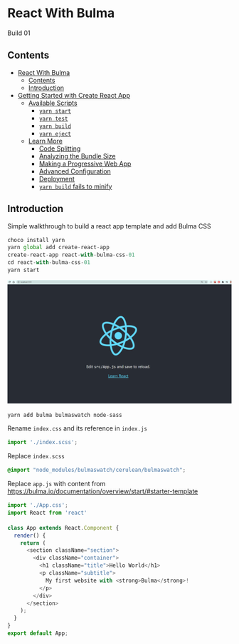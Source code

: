 # React With Bulma 

Build 01

## Contents

- [React With Bulma](#react-with-bulma)
  - [Contents](#contents)
  - [Introduction](#introduction)
- [Getting Started with Create React App](#getting-started-with-create-react-app)
  - [Available Scripts](#available-scripts)
    - [`yarn start`](#yarn-start)
    - [`yarn test`](#yarn-test)
    - [`yarn build`](#yarn-build)
    - [`yarn eject`](#yarn-eject)
  - [Learn More](#learn-more)
    - [Code Splitting](#code-splitting)
    - [Analyzing the Bundle Size](#analyzing-the-bundle-size)
    - [Making a Progressive Web App](#making-a-progressive-web-app)
    - [Advanced Configuration](#advanced-configuration)
    - [Deployment](#deployment)
    - [`yarn build` fails to minify](#yarn-build-fails-to-minify)


## Introduction

Simple walkthrough to build a react app template and add Bulma CSS

```js
choco install yarn
yarn global add create-react-app
create-react-app react-with-bulma-css-01
cd react-with-bulma-css-01
yarn start
```

<p align="center"><img src="images/create-react-app.png" /></p>

```js
yarn add bulma bulmaswatch node-sass
```

Rename `index.css` and its reference in `index.js`

```js
import './index.scss';
```

Replace `index.scss`

```css
@import "node_modules/bulmaswatch/cerulean/bulmaswatch";
```

Replace `app.js` with content from https://bulma.io/documentation/overview/start/#starter-template

```js
import './App.css';
import React from 'react'

class App extends React.Component {
  render() {
    return (
      <section className="section">
        <div className="container">
          <h1 className="title">Hello World</h1>
          <p className="subtitle">
            My first website with <strong>Bulma</strong>!
          </p>
        </div>
      </section>
    );
  }
}
export default App;
```


